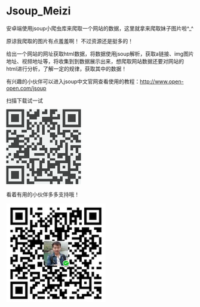 # Jsoup_Meizi
安卓端使用jsoup小爬虫库来爬取一个网站的数据，这里就拿来爬取妹子图片啦^_^

原谅我爬取的图片有点羞羞啊！ 不过资源还是挺多的！

给出一个网站的网址获取html数据，将数据使用jsoup解析，获取a链接、img图片地址、视频地址等，将收集到到数据展示出来，想爬取网站数据还要对网站的html进行分析，了解一定的规律，获取其中的数据！

有兴趣的小伙伴可以进入jsoup中文官网查看使用的教程：http://www.open-open.com/jsoup


扫描下载试一试

![Image text](https://github.com/YanklQYXing/Jsoup_Meizi/blob/meizi/app/fim%E5%9B%BE%E7%89%87.png?raw=true)

看着有用的小伙伴多多支持哦！

![Image text](https://github.com/YanklQYXing/Jsoup_Meizi/blob/meizi/app/C9D410C4-ABB0-4C32-A081-9D9FC5A14155.png?raw=true)
